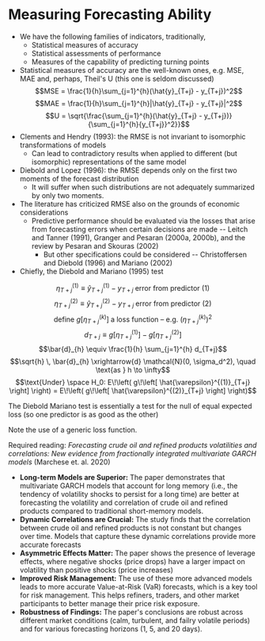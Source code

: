 # Measuring Forecasting Ability
- We have the following families of indicators, traditionally,
    - Statistical measures of accuracy
    - Statistical assessments of performance
    - Measures of the capability of predicting turning points
- Statistical measures of accuracy are the well-known ones, e.g. MSE, MAE and, perhaps, Theil's U (this one is seldom discussed)
$$MSE = \frac{1}{h}\sum_{j=1}^{h}(\hat{y}_{T+j} - y_{T+j})^2$$
$$MAE = \frac{1}{h}\sum_{j=1}^{h}|\hat{y}_{T+j} - y_{T+j}|^2$$
$$U = \sqrt{\frac{\sum_{j=1}^{h}(\hat{y}_{T+j} - y_{T+j})}{\sum_{j=1}^{h}{y_{T+j}}^2}}$$
- Clements and Hendry (1993): the RMSE is not invariant to isomorphic transformations of models
    - Can lead to contradictory results when applied to different (but isomorphic) representations of the same model
- Diebold and Lopez (1996): the RMSE depends only on the first two moments of the forecast distribution
    - It will suffer when such distributions are not adequately summarized by only two moments.
- The literature has criticized RMSE also on the grounds of economic considerations
    - Predictive performance should be evaluated via the losses that arise from forecasting errors when certain decisions are made -- Leitch and Tanner (1991), Granger and Pesaran (2000a, 2000b), and the review by Pesaran and Skouras (2002)
        - But other specifications could be considered -- Christoffersen and Diebold (1996) and Mariano (2002)
- Chiefly, the Diebold and Mariano (1995) test

$$\eta^{(1)}_{T+j} \equiv \hat{y}^{(1)}_{T+j} - y_{T+j} \; \text{error from predictor (1)}$$
$$\eta^{(2)}_{T+j} \equiv \hat{y}^{(2)}_{T+j} - y_{T+j} \; \text{error from predictor (2)}$$
$$\text{define } g[\eta^{(k)}_{T+j}] \; \text{a loss function -- e.g. } (\eta^{(k)}_{T+j})^2$$
$$d_{T+j} \equiv g[\eta^{(1)}_{T+j}] - g[\eta^{(2)}_{T+j}]$$
$$\bar{d}_{h} \equiv \frac{1}{h} \sum_{j=1}^{h} d_{T+j}$$
$$\sqrt{h} \, \bar{d}_{h} \xrightarrow{d} \mathcal{N}(0, \sigma_d^2), \quad \text{as } h \to \infty$$
$$\text{Under} \space H_0: E\!\left( g\!\left[ \hat{\varepsilon}^{(1)}_{T+j} \right] \right)
  = E\!\left( g\!\left[ \hat{\varepsilon}^{(2)}_{T+j} \right] \right)$$


The Diebold Mariano test is essentially a test for the null of equal expected loss (so one predictor is as good as the other)

Note the use of a generic loss function.

Required reading: _Forecasting crude oil and refined products volatilities and correlations: New evidence from fractionally integrated multivariate GARCH models_ (Marchese et. al. 2020) 
- **Long-term Models are Superior:** The paper demonstrates that multivariate GARCH models that account for long memory (i.e., the tendency of volatility shocks to persist for a long time) are better at forecasting the volatility and correlation of crude oil and refined products compared to traditional short-memory models.
- **Dynamic Correlations are Crucial:** The study finds that the correlation between crude oil and refined products is not constant but changes over time. Models that capture these dynamic correlations provide more accurate forecasts
- **Asymmetric Effects Matter:** The paper shows the presence of leverage effects, where negative shocks (price drops) have a larger impact on volatility than positive shocks (price increases)
- **Improved Risk Management:** The use of these more advanced models leads to more accurate Value-at-Risk (VaR) forecasts, which is a key tool for risk management. This helps refiners, traders, and other market participants to better manage their price risk exposure.
- **Robustness of Findings:** The paper's conclusions are robust across different market conditions (calm, turbulent, and failry volatile periods) and for various forecasting horizons (1, 5, and 20 days).